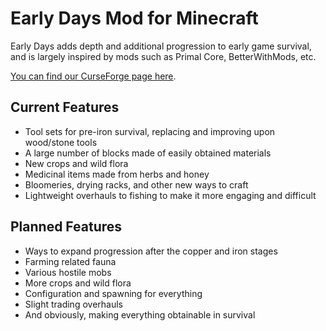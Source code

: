 # Early Days Mod for Minecraft

Early Days adds depth and additional progression to early game survival, and is largely inspired by mods such as Primal Core, BetterWithMods, etc.

[You can find our CurseForge page here](https://www.curseforge.com/minecraft/mc-mods/early-days).

## Current Features
- Tool sets for pre-iron survival, replacing and improving upon wood/stone tools
- A large number of blocks made of easily obtained materials
- New crops and wild flora
- Medicinal items made from herbs and honey
- Bloomeries, drying racks, and other new ways to craft
- Lightweight overhauls to fishing to make it more engaging and difficult
## Planned Features
- Ways to expand progression after the copper and iron stages
- Farming related fauna
- Various hostile mobs 
- More crops and wild flora
- Configuration and spawning for everything
- Slight trading overhauls
- And obviously, making everything obtainable in survival